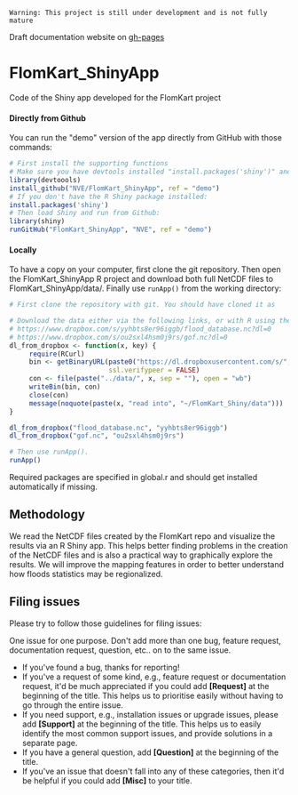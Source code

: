 `Warning: This project is still under development and is not fully mature`

Draft documentation website on [gh-pages](https://nve.github.io/FlomKart_ShinyApp/)

# FlomKart_ShinyApp
Code of the Shiny app developed for the FlomKart project

#### Directly from Github

You can run the "demo" version of the app directly from GitHub with those commands:
```r
# First install the supporting functions
# Make sure you have devtools installed "install.packages('shiny')" and then:
library(devtoools)
install_github("NVE/FlomKart_ShinyApp", ref = "demo")
# If you don't have the R Shiny package installed:
install.packages('shiny')
# Then load Shiny and run from Github:
library(shiny)
runGitHub("FlomKart_ShinyApp", "NVE", ref = "demo")
```

#### Locally

To have a copy on your computer, first clone the git repository. Then open the FlomKart_ShinyApp R project and download both full NetCDF files to FlomKart_ShinyApp/data/.
Finally use `runApp()` from the working directory:

```R
# First clone the repository with git. You should have cloned it as

# Download the data either via the following links, or with R using the code provided below:
# https://www.dropbox.com/s/yyhbts8er96iggb/flood_database.nc?dl=0
# https://www.dropbox.com/s/ou2sxl4hsm0j9rs/gof.nc?dl=0
dl_from_dropbox <- function(x, key) {
     require(RCurl)
     bin <- getBinaryURL(paste0("https://dl.dropboxusercontent.com/s/", key, "/", x),
                         ssl.verifypeer = FALSE)
     con <- file(paste("../data/", x, sep = ""), open = "wb")
     writeBin(bin, con)
     close(con)
     message(noquote(paste(x, "read into", "~/FlomKart_Shiny/data")))                        
}

dl_from_dropbox("flood_database.nc", "yyhbts8er96iggb")
dl_from_dropbox("gof.nc", "ou2sxl4hsm0j9rs")

# Then use runApp().
runApp()
```

Required packages are specified in global.r and should get installed automatically if missing.

## Methodology

We read the NetCDF files created by the FlomKart repo and visualize the results via an R Shiny app.
This helps better finding problems in the creation of the NetCDF files and is also a practical way to graphically explore the results.
We will improve the mapping features in order to better understand how floods statistics may be regionalized.

## Filing issues

Please try to follow those guidelines for filing issues:

One issue for one purpose. Don't add more than one bug, feature request, documentation request, question, etc.. on to the same issue.

- If you've found a bug, thanks for reporting!
- If you've a request of some kind, e.g., feature request or documentation request, it'd be much appreciated if you could add **[Request]** at the beginning of the title. This helps us to prioritise easily without having to go through the entire issue.
- If you need support, e.g., installation issues or upgrade issues, please add **[Support]** at the beginning of the title. This helps us to easily identify the most common support issues, and provide solutions in a separate page.
- If you have a general question, add **[Question]** at the beginning of the title.
- If you've an issue that doesn't fall into any of these categories, then it'd be helpful if you could add **[Misc]** to your title.

